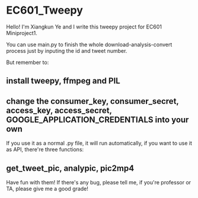 # EC601_Tweepy

Hello! I'm Xiangkun Ye and I write this tweepy project for EC601 Miniproject1.

You can use main.py to finish the whole download-analysis-convert process just by inputing the id and tweet number.

But remember to:
  ## install tweepy, ffmpeg and PIL
  ## change the consumer_key, consumer_secret, access_key, access_secret, GOOGLE_APPLICATION_CREDENTIALS into your own
  
If you use it as a normal .py file, it will run automatically, if you want to use it as API, there're three functions:
  ## get_tweet_pic, analypic, pic2mp4
  
Have fun with them! If there's any bug, please tell me, if you're professor or TA, please give me a good grade!
